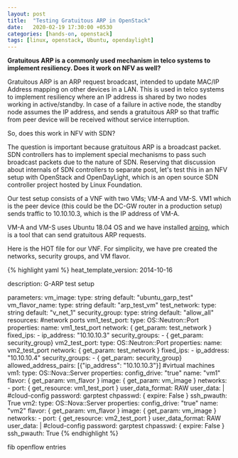 ```yaml
---
layout: post
title:  "Testing Gratuitous ARP in OpenStack"
date:   2020-02-19 17:30:00 +0530
categories: [hands-on, openstack]
tags: [linux, openstack, Ubuntu, opendaylight]
---
```


**Gratuitous ARP is a commonly used mechanism in telco systems to implement resiliency. Does it work on NFV as well?**

Gratuitous ARP is an ARP request broadcast, intended to update MAC/IP Address mapping on other devices in a LAN. This is used in telco systems to implement resiliency where an IP address is shared by two nodes working in active/standby. In case of a failure in active node, the standby node assumes the IP address, and sends a gratuitous ARP so that traffic from peer device will be received without service interruption.

So, does this work in NFV with SDN?

The question is important because gratuitous ARP is a broadcast packet. SDN controllers has to implement special mechanisms to pass such broadcast packets due to the nature of SDN. Reserving that discussion about internals of SDN controllers to separate post, let's test this in an NFV setup with OpenStack and OpenDayLight, which is an open source SDN controller project hosted by Linux Foundation.

Our test setup consists of a VNF with two VMs; VM-A and VM-S. VM1 which is the peer device (this could be the DC-GW router in a production setup) sends traffic to 10.10.10.3, which is the IP address of VM-A. 

VM-A and VM-S uses Ubuntu 18.04 OS and we have installed [arping], which is a tool that can send gratuitous ARP requests.

<picture>

Here is the HOT file for our VNF. For simplicity, we have pre created the networks, security groups, and VM flavor.

{% highlight yaml %}
heat_template_version: 2014-10-16

description: G-ARP test setup

parameters:
  vm_image:
    type: string
    default: "ubuntu_garp_test"
  vm_flavor_name:
    type: string
    default: "arp_test_vm"
  test_network:
    type: string
    default: "v_net_1"
  security_group:
    type: string
    default: "allow_all"
resources:
#network ports
  vm1_test_port:
    type: OS::Neutron::Port
    properties:
      name: vm1_test_port
      network: { get_param: test_network } 
      fixed_ips:
        - ip_address: "10.10.10.3"
      security_groups:
        - { get_param: security_group}
  vm2_test_port:
    type: OS::Neutron::Port
    properties:
      name: vm2_test_port
      network: { get_param: test_network }
      fixed_ips:
        - ip_address: "10.10.10.4" 
      security_groups:
        - { get_param: security_group}
      allowed_address_pairs: [{"ip_address": "10.10.10.3"}]
#virtual machines      
  vm1:
    type: OS::Nova::Server
    properties:
      config_drive: "true"
      name: "vm1"
      flavor: { get_param: vm_flavor }
      image: { get_param: vm_image }
      networks:
      - port: { get_resource: vm1_test_port }
      user_data_format: RAW
      user_data: |
        #cloud-config
        password: garptest
        chpasswd: { expire: False }
        ssh_pwauth: True
  vm2:
    type: OS::Nova::Server
    properties:
      config_drive: "true"
      name: "vm2"
      flavor: { get_param: vm_flavor }
      image: { get_param: vm_image }
      networks:
      - port: { get_resource: vm2_test_port }
      user_data_format: RAW
      user_data: |
        #cloud-config
        password: garptest
        chpasswd: { expire: False }
        ssh_pwauth: True
{% endhighlight %}



[arping]: http://manpages.ubuntu.com/manpages/xenial/man8/arping.8.html

fib
openflow entries